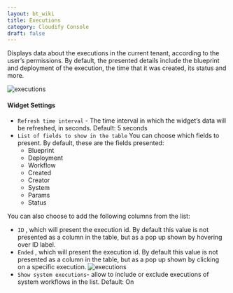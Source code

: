 ```yaml
---
layout: bt_wiki
title: Executions
category: Cloudify Console
draft: false
---
```


Displays data about the executions in the current tenant, according to the user’s permissions. By default, the presented details include the blueprint and deployment of the execution, the time that it was created, its status and more. 

![executions]( /images/ui/widgets/executions.png )

#### Widget Settings
* `Refresh time interval` - The time interval in which the widget’s data will be refreshed, in seconds. Default: 5 seconds
* `List of fields to show in the table` You can choose which fields to present. By default, these are the fields presented:
  * Blueprint
  * Deployment
  * Workflow
  * Created 
  * Creator
  * System
  * Params
  * Status
      
You can also choose to add the following columns from the list:
* `ID` , which will present the execution id. By default this value is not presented as a column in the table, but as a pop up shown by hovering over ID label. 
* `Ended` , which will present the execution id. By default this value is not presented as a column in the table, but as a pop up shown  by clicking on a specific execution. 
![executions](/images/ui/widgets/executions_copy_id.png)
* `Show system executions`- allow to include or exclude executions of system workflows in the list. Default: On